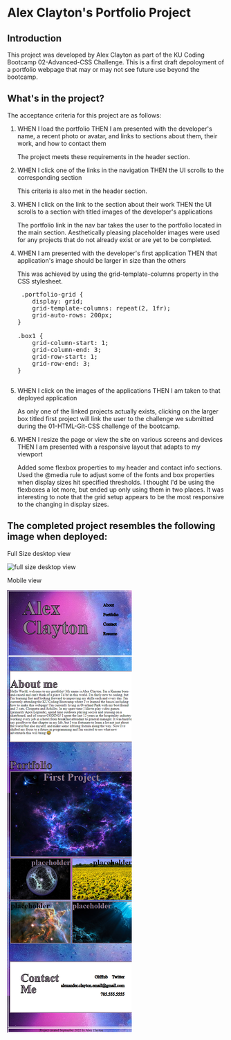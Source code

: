 # Alex Clayton's Portfolio Project

## Introduction
This project was developed by Alex Clayton as part of the KU Coding Bootcamp 02-Advanced-CSS Challenge.  This is a first draft depoloyment of a portfolio webpage that may or may not see future use beyond the bootcamp.  

## What's in the project?
The acceptance criteria for this project are as follows:

1.  WHEN I load the portfolio
    THEN I am presented with the developer's name, a recent photo or avatar, and links to sections about them, their work, and how to contact them

    The project meets these requirements in the header section.

2.  WHEN I click one of the links in the navigation
    THEN the UI scrolls to the corresponding section

    This criteria is also met in the header section.

3.  WHEN I click on the link to the section about their work
    THEN the UI scrolls to a section with titled images of the developer's applications

    The portfolio link in the nav bar takes the user to the portfolio located in the main section.  Aesthetically pleasing placeholder images were used for any projects that do not already exist or are yet to be completed.

4.  WHEN I am presented with the developer's first application
    THEN that application's image should be larger in size than the others

    This was achieved by using the grid-template-columns property in the CSS stylesheet.
    <pre> .portfolio-grid {
        display: grid;
        grid-template-columns: repeat(2, 1fr);
        grid-auto-rows: 200px;
    }
    
    .box1 {
        grid-column-start: 1;
        grid-column-end: 3;
        grid-row-start: 1;
        grid-row-end: 3;
    }

5.  WHEN I click on the images of the applications
    THEN I am taken to that deployed application

    As only one of the linked projects actually exists, clicking on the larger box titled first project will link the user to the challenge we submitted during the 01-HTML-Git-CSS challenge of the bootcamp.

6.  WHEN I resize the page or view the site on various screens and devices
    THEN I am presented with a responsive layout that adapts to my viewport

    Added some flexbox properties to my header and contact info sections.  Used the @media rule to adjust some of the fonts and box properties when display sizes hit specified thresholds.  I thought I'd be using the flexboxes a lot more, but ended up only using them in two places.  It was interesting to note that the grid setup appears to be the most responsive to the changing in display sizes.

## The completed project resembles the following image when deployed:

Full Size desktop view

![full size desktop view](./assets/images/full-size-screenshot.png)

Mobile view

![600px width mobile view](./assets/images/mobile-screenshot.png)

